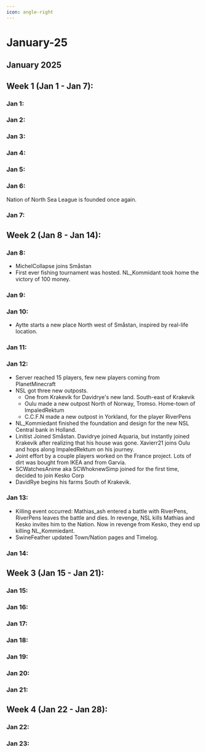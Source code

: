 ```yaml
---
icon: angle-right
---
```


# January-25

## January 2025

## Week 1 (Jan 1 - Jan 7):

### Jan 1:

### Jan 2:

### Jan 3:

### Jan 4:

### Jan 5:

### Jan 6:

Nation of North Sea League is founded once again.

### Jan 7:

## Week 2 (Jan 8 - Jan 14):

### Jan 8:

* MichelCollapse joins Småstan
* First ever fishing tournament was hosted. NL\_Kommidant took home the victory of 100 money.

### Jan 9:

### Jan 10:

* Aytte starts a new place North west of Småstan, inspired by real-life location.

### Jan 11:

### Jan 12:

* Server reached 15 players, few new players coming from PlanetMinecraft
* NSL got three new outposts.
  * &#x20;One from Krakevik for Davidrye's new land. South-east of Krakevik
  * Oulu made a new outpost North of Norway, Tromso. Home-town of ImpaledRektum
  * C.C.F.N made a new outpost in Yorkland, for the player RiverPens
* NL\_Kommiedant finished the foundation and design for the new NSL Central bank in Holland.
* Linitist Joined Småstan. Davidrye joined Aquaria, but instantly joined Krakevik after realizing that his house was gone. Xavierr21 joins Oulu and hops along ImpaledRektum on his journey.
* Joint effort by a couple players worked on the France project. Lots of dirt was bought from IKEA and from Garvia.
* SCWatchesAnime aka SCWhoknewSimp joined for the first time, decided to join Kesko Corp
* DavidRye begins his farms South of Krakevik.

### Jan 13:

* Killing event occurred: Mathias\_ash entered a battle with RiverPens, RiverPens leaves the battle and dies. In revenge, NSL kills Mathias and Kesko invites him to the Nation. Now in revenge from Kesko, they end up killing NL\_Kommiedant.
* SwineFeather updated Town/Nation pages and Timelog.

### Jan 14:

## Week 3 (Jan 15 - Jan 21):

### Jan 15:

### Jan 16:

### Jan 17:

### Jan 18:

### Jan 19:

### Jan 20:

### Jan 21:

## Week 4 (Jan 22 - Jan 28):

### Jan 22:

### Jan 23:
